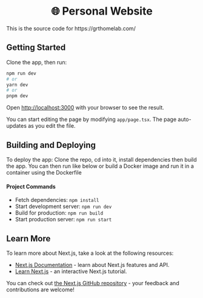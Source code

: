 <h1 align="center">🌐 Personal Website</h1>
This is the source code for https://grthomelab.com/

## Getting Started
Clone the app, then run:

```bash
npm run dev
# or
yarn dev
# or
pnpm dev
```

Open [http://localhost:3000](http://localhost:3000) with your browser to see the result.

You can start editing the page by modifying `app/page.tsx`. The page auto-updates as you edit the file.

## Building and Deploying

To deploy the app: Clone the repo, cd into it, install dependencies then build the app. You can then run like below or build a Docker image and run it in a container using the Dockerfile

#### Project Commands
- Fetch dependencies: `npm install`
- Start development server: `npm run dev`
- Build for production: `npm run build`
- Start production server: `npm run start`

## Learn More

To learn more about Next.js, take a look at the following resources:

- [Next.js Documentation](https://nextjs.org/docs) - learn about Next.js features and API.
- [Learn Next.js](https://nextjs.org/learn) - an interactive Next.js tutorial.

You can check out [the Next.js GitHub repository](https://github.com/vercel/next.js/) - your feedback and contributions are welcome!